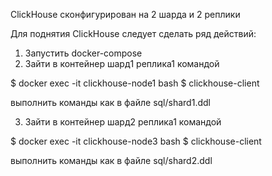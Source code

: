 ClickHouse сконфигурирован на 2 шарда и 2 реплики

Для поднятия ClickHouse следует сделать ряд действий:

1. Запустить docker-compose
2. Зайти в контейнер шард1 реплика1 командой

$ docker exec -it clickhouse-node1 bash
$ clickhouse-client 

выполнить команды как в файле sql/shard1.ddl

3. Зайти в контейнер шард2 реплика1 командой 

$ docker exec -it clickhouse-node3 bash
$ clickhouse-client

выполнить команды как в файле sql/shard2.ddl